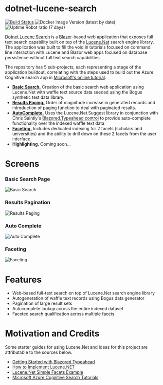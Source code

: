 # dotnet-lucene-search
[![Build Status](https://beckshome.visualstudio.com/dotnet-lucene-search/_apis/build/status/thbst16.dotnet-lucene-search?branchName=main)](https://beckshome.visualstudio.com/dotnet-lucene-search/_build/latest?definitionId=14&branchName=main)
![Docker Image Version (latest by date)](https://img.shields.io/docker/v/thbst16/dotnet-lucene-search?logo=docker)
![Uptime Robot ratio (7 days)](https://img.shields.io/uptimerobot/ratio/7/m792951447-6396ddf7ae6c22d19364ee62?logo=http)

[Dotnet Lucene Search](https://dotnet-lucene-search.azurewebsites.net/) is a [Blazor](https://dotnet.microsoft.com/en-us/apps/aspnet/web-apps/blazor)-based web application that exposes full text search capability built on top of the [Lucene.Net](https://lucenenet.apache.org/) search engine library. The application was built to fill the void in tutorials focused on command line interaction with Lucene and Blazor web apps focused on database persistence without full text search capabilities.

The repository has 5 sub-projects, each representing a stage of the application buildout, correlating with the steps used to build out the Azure Cognitive search app in [Microsoft's online tutorial](https://learn.microsoft.com/en-us/azure/search/tutorial-csharp-create-first-app).

* <b>[Basic Search.](https://beckshome.com/2022/10/lucene-blazor-part-1-basic-search)</b> Creation of the basic search web application using Lucene.Net with waffle text source data seeded using the Bogus synthetic test data library.
* <b>[Results Paging.](https://beckshome.com/2022/11/lucene-blazor-part-2-results-paging)</b> Order of magnitude increase in generated records and introduction of paging function to deal with paginated results.
* <b>[AutoComplete.](https://beckshome.com/2022/11/lucene-blazor-part-3-auto-complete)</b> Uses the Lucene.Net.Suggest library in conjunction with Chris Saintly's [Blazored.Typeahead control](https://github.com/Blazored/Typeahead) to provide auto-complete functionality over the indexed waffle text data. 
* <b>[Faceting.](https://beckshome.com/2022/11/lucene-blazor-part-4-faceting)</b> Includes dedicated indexing for 2 facets (scholars and universities) and the ability to drill down on these 2 facets from the user interface.
* <b>Highlighting.</b> Coming soon...

# Screens

### Basic Search Page
![Basic Search](https://s3.amazonaws.com/s3.beckshome.com/20221029-dotnet-lucene-search-basic.jpeg)

### Results Pagination
![Results Paging](https://s3.amazonaws.com/s3.beckshome.com/20221104-dotnet-lucene-search-pagination.jpeg)

### Auto Complete
![Auto Complete](https://s3.amazonaws.com/s3.beckshome.com/20221111-dotnet-lucene-auto-complete.jpeg)

### Faceting
![Faceting](https://s3.amazonaws.com/s3.beckshome.com/20221120-dotnet-lucene-faceting.jpeg)

# Features

* Web-based full-text search on top of Lucene.Net search engine library
* Autogeneration of waffle text records using Bogus data generator
* Pagination of large result sets
* Autocomplete lookup across the entire indexed dataset
* Faceted search qualification across multiple facets

# Motivation and Credits

Some starter guides for using Lucene.Net and ideas for this project are attributable to the sources below.

* [Getting Started with Blazored Typeahead](https://chrissainty.com/getting-started-with-blazored-typeahead/)
* [How to Implement Lucene.NET](https://code-maze.com/how-to-implement-lucene-dotnet/)
* [Lucene.Net Simple Facets Example](https://lucenenet.apache.org/docs/4.8.0-beta00008/api/Lucene.Net.Demo/Lucene.Net.Demo.Facet.SimpleFacetsExample.html)
* [Microsoft Azure Cognitive Search Tutorials](https://learn.microsoft.com/en-us/azure/search/tutorial-csharp-create-first-app)